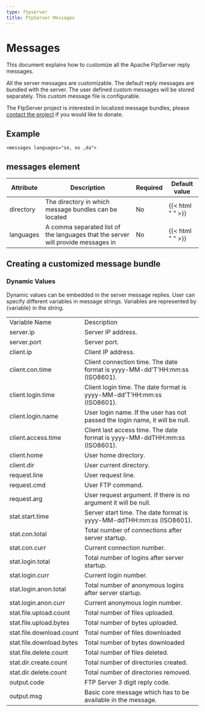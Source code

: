 ```yaml
---
type: ftpserver
title: FtpServer Messages
---
```


# Messages

This document explains how to customize all the Apache FtpServer reply messages.

All the server messages are customizable. The default reply messages are bundled with the server. The user defined custom messages will be stored separately. This custom message file is configurable.

The FtpServer project is interested in localized message bundles, please [contact the project](mailing_list.html) if you would like to donate.

## Example

    <messages languages="se, no ,da">

## messages element

| Attribute | Description | Required | Default value |
|--|--|--|--|
| directory | The directory in which message bundles can be located | No | {{< html "&nbsp;" >}} |
| languages | A comma separated list of the languages that the server will provide messages in | No | {{< html "&nbsp;" >}} |

## Creating a customized message bundle

### Dynamic Values

Dynamic values can be embedded in the server message replies. User can specify different variables in message strings. Variables are represented by {variable} in the string. 

| | |
|--|--|
| Variable Name | Description |
| server.ip | Server IP address. |
| server.port | Server port. |
| client.ip | Client IP address. |
| client.con.time | Client connection time. The date format is yyyy-MM-dd'T'HH:mm:ss (ISO8601). |
| client.login.time | Client login time. The date format is yyyy-MM-dd'T'HH:mm:ss (ISO8601). |
| client.login.name | User login name. If the user has not passed the login name, it will be null. |
| client.access.time | Client last access time. The date format is yyyy-MM-ddTHH:mm:ss (ISO8601). |
| client.home | User home directory. |
| client.dir | User current directory. |
| request.line | User request line. |
| request.cmd | User FTP command. |
| request.arg | User request argument. If there is no argument it will be null. |
| stat.start.time | Server start time. The date format is yyyy-MM-ddTHH:mm:ss (ISO8601). |
| stat.con.total | Total number of connections after server startup. |
| stat.con.curr | Current connection number. |
| stat.login.total | Total number of logins after server startup. |
| stat.login.curr | Current login number. |
| stat.login.anon.total | Total number of anonymous logins after server startup. |
| stat.login.anon.curr | Current anonymous login number. |
| stat.file.upload.count | Total number of files uploaded. |
| stat.file.upload.bytes | Total number of bytes uploaded. |
| stat.file.download.count | Total number of files downloaded |
| stat.file.download.bytes | Total number of bytes downloaded |
| stat.file.delete.count | Total number of files deleted. |
| stat.dir.create.count | Total number of directories created. |
| stat.dir.delete.count | Total number of directories removed. |
| output.code | FTP Server 3 digit reply code. |
| output.msg | Basic core message which has to be available in the message. |
